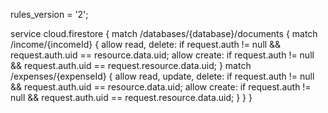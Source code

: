 rules_version = '2';

service cloud.firestore {
match /databases/{database}/documents {
match /income/{incomeId} {
allow read, delete: if request.auth != null && request.auth.uid == resource.data.uid;
allow create: if request.auth != null && request.auth.uid == request.resource.data.uid;
}
match /expenses/{expenseId} {
allow read, update, delete: if request.auth != null && request.auth.uid == resource.data.uid;
allow create: if request.auth != null && request.auth.uid == request.resource.data.uid;
}
}
}
